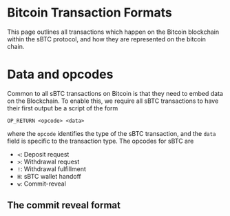 # Bitcoin Transaction Formats
This page outlines all transactions which happen on the Bitcoin blockchain within the sBTC protocol, and how they are represented on the bitcoin chain.

# Data and opcodes
Common to all sBTC transactions on Bitcoin is that they need to embed data on the Blockchain. To enable this, we require all sBTC transactions to have their first output be a script of the form
```
OP_RETURN <opcode> <data>
```
where the `opcode` identifies the type of the sBTC transaction, and the `data` field is specific to the transaction type. The opcodes for sBTC are

- `<`: Deposit request
- `>`: Withdrawal request
- `!`: Withdrawal fulfillment
- `H`: sBTC wallet handoff
- `w`: Commit-reveal

## The commit reveal format

